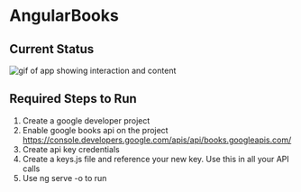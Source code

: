 # AngularBooks

## Current Status

![gif of app showing interaction and content](https://media.giphy.com/media/5C275WdkHFuwXpkYyz/giphy.gif)


## Required Steps to Run

1. Create a google developer project
2. Enable google books api on the project
https://console.developers.google.com/apis/api/books.googleapis.com/
3. Create api key credentials
4. Create a keys.js file and reference your new key. Use this in all your API calls
5. Use ng serve -o to run